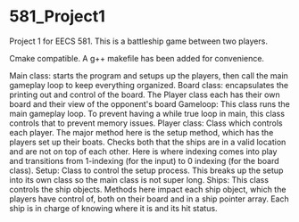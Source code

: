 # 581_Project1
Project 1 for EECS 581.  This is a battleship game between two players. 

Cmake compatible. A g++ makefile has been added for convenience.

Main class: starts the program and setups up the players, then call the main gameplay loop to keep everything organized.
Board class: encapsulates the printing out and control of the board.  The Player class each has their own board and their view of the opponent's board
Gameloop: This class runs the main gameplay loop.  To prevent having a while true loop in main, this class controls that to prevent memory issues.
Player class: Class which controls each player.  The major method here is the setup method, which has the players set up their boats.  Checks both
that the ships are in a valid location and are not on top of each other.  Here is where indexing comes into play and transitions from 1-indexing
(for the input) to 0 indexing (for the board class).
Setup: Class to control the setup process.  This breaks up the setup into its own class so the main class is not super long.
Ships: This class controls the ship objects.  Methods here impact each ship object, which the players have control of, both on their board and in
a ship pointer array.  Each ship is in charge of knowing where it is and its hit status.
